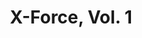 ---
title: "X-Force, Vol. 1"
issue: 11A
issue_nr: 11
full_title: Friendly Reminders
subtitle: ""
story_arc: ""
crossover: ""
variant: ""
publisher: Marvel Comics
creators: 
  - Rob Liefeld
  - Fabian Nicieza
  - Marc Pacella
release_date: "Apr 28, 1992"
release_year: 1992
genre:
  - Action
  - Adventure
  - Super-Heroes
format: Comic
pages: 32
signed_by: ""
price: 1.25
---